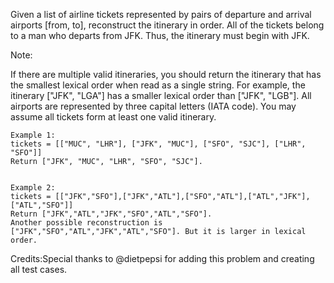 Given a list of airline tickets represented by pairs of departure and arrival airports [from, to], reconstruct the itinerary in order. All of the tickets belong to a man who departs from JFK. Thus, the itinerary must begin with JFK.


Note:

If there are multiple valid itineraries, you should return the itinerary that has the smallest lexical order when read as a single string. For example, the itinerary ["JFK", "LGA"] has a smaller lexical order than ["JFK", "LGB"].
All airports are represented by three capital letters (IATA code).
You may assume all tickets form at least one valid itinerary.




    Example 1:
    tickets = [["MUC", "LHR"], ["JFK", "MUC"], ["SFO", "SJC"], ["LHR", "SFO"]]
    Return ["JFK", "MUC", "LHR", "SFO", "SJC"].


    Example 2:
    tickets = [["JFK","SFO"],["JFK","ATL"],["SFO","ATL"],["ATL","JFK"],["ATL","SFO"]]
    Return ["JFK","ATL","JFK","SFO","ATL","SFO"].
    Another possible reconstruction is ["JFK","SFO","ATL","JFK","ATL","SFO"]. But it is larger in lexical order.


Credits:Special thanks to @dietpepsi for adding this problem and creating all test cases.